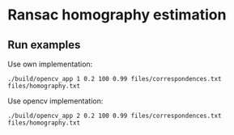 
# Ransac homography estimation

## Run examples
Use own implementation:
```
./build/opencv_app 1 0.2 100 0.99 files/correspondences.txt files/homography.txt
```

Use opencv implementation:
```
./build/opencv_app 2 0.2 100 0.99 files/correspondences.txt files/homography.txt
```